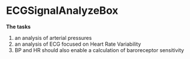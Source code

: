 # ECGSignalAnalyzeBox
**The tasks**
1. an analysis of arterial pressures
2. an analysis of ECG focused on Heart Rate Variability
3. BP and HR should also enable a calculation of baroreceptor sensitivity
